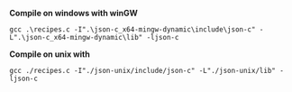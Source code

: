 **Compile on windows with winGW**

`gcc .\recipes.c -I".\json-c_x64-mingw-dynamic\include\json-c" -L".\json-c_x64-mingw-dynamic\lib" -ljson-c`

**Compile on unix with**

`gcc ./recipes.c -I"./json-unix/include/json-c" -L"./json-unix/lib" -ljson-c`